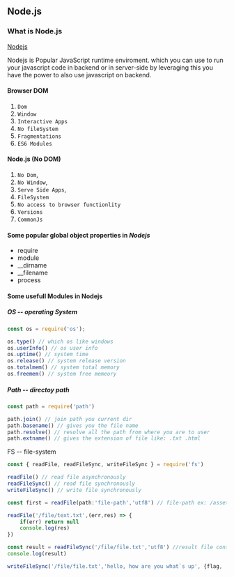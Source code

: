 ## Node.js

### What is Node.js
[Nodejs](https://nodejs.org/en)

Nodejs is Popular JavaScript runtime enviroment. which you can use to run your javascript code in backend or in server-side by leveraging this you have the power to also use javascript on backend.

#### Browser DOM
1. `Dom`
2. `Window`
3. `Interactive Apps`
4. `No fileSystem`
5. `Fragmentations`
6. `ES6 Modules`

#### Node.js (No DOM)
1. `No Dom`,
2. `No Window`,
3. `Serve Side Apps`,
4. `FileSystem`
5. `No access to browser functionlity`
6. `Versions`
7. `CommonJs`

#### Some popular global object properties in ***Nodejs***

- require
- module
- __dirname
- __filename
- process

#### Some usefull Modules in Nodejs

##### OS -- operating System
```javascript
const os = require('os');

os.type() // which os like windows
os.userInfo() // os user info
os.uptime() // system time
os.release() // system release version
os.totalmem() // system total memory
os.freemem() // system free memeory 
```

##### Path -- directoy path
``` javascript
const path = require('path')

path.join() // join path you current dir
path.basename() // gives you the file name 
path.resolve() // resolve all the path from where you are to user
path.extname() // gives the extension of file like: .txt .html
```

FS -- file-system
```javascript
const { readFile, readFileSync, writeFileSync } = require('fs')

readFile() // read file asynchronously
readFileSync() // read file synchronously
writeFileSync() // write file synchronously

const first = readFile(path:'file-path','utf8') // file-path ex: /assets/hello.txt, file-encoding

readFile('/file/text.txt',(err,res) => {
    if(err) return null
    console.log(res)
})

const result = readFileSync('/file/file.txt','utf8') //result file content
console.log(result)

writeFileSync('/file/file.txt','hello, how are you what`s up', {flag, 'a'})  //write file to provided path if not present that it will create the file on that path

 ```


 




